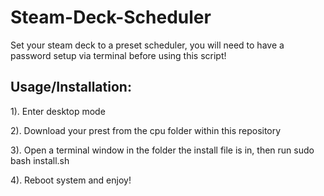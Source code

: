 # Steam-Deck-Scheduler
Set your steam deck to a preset scheduler, you will need to have a password setup via terminal before using this script!

## Usage/Installation:

1). Enter desktop mode

2). Download your prest from the cpu folder within this repository

3). Open a terminal window in the folder the install file is in, then run sudo bash install.sh

4). Reboot system and enjoy!
